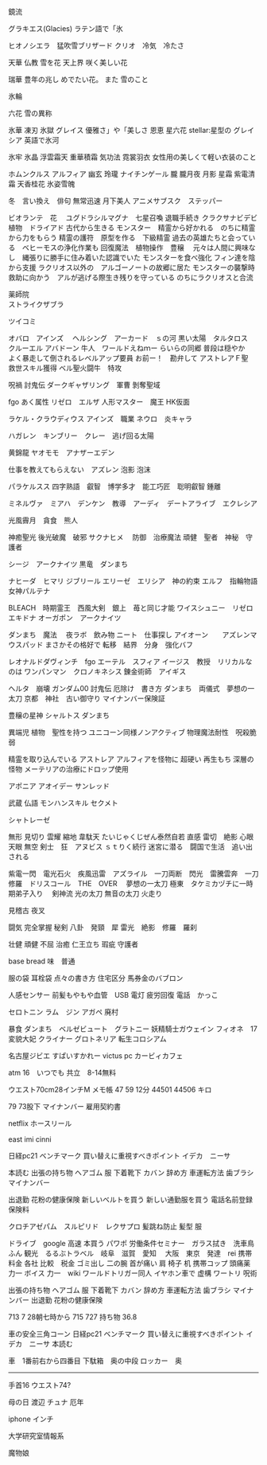 鏡流

グラキエス(Glacies) ラテン語で「氷

ヒオノシエラ　猛吹雪ブリザード
クリオ　冷気　冷たさ

天華
仏教 雪を花 天上界 咲く美しい花

瑞華
豊年の兆し めでたい花。 また 雪のこと

氷輪

六花
雪の異称

氷華
凍刃
氷獄
グレイス
優雅さ」や「美しさ 恩恵
星六花
stellar:星型の
グレイシア 英語で氷河

氷牢
氷晶
浮雲霜天
重華積霜
気功法
霓裳羽衣
女性用の美しくて軽い衣装のこと

ホムンクルス
アルフィア
幽玄
玲瓏
ナイチンゲール
朧
朧月夜
月影
星霜
紫電清霜
天香桂花
氷姿雪魄

冬　言い換え　俳句
無常迅速
月下美人
アニメサブスク　ステッパー


ビオランテ　花　
ユグドラシルマグナ　七星召喚
退職手続き
クラクサナビデビ　植物　ドライアド
古代から生きる
モンスター　精霊から好かれる　のちに精霊から力をもらう
精霊の護符　原型を作る　下級精霊
過去の英雄たちと会っている　ベヒーモスの浄化作業も
回復魔法　植物操作　豊穣　
元々は人間に興味なし　縄張りに勝手に住み着いた認識でいた
モンスターを食べ強化
フィン達を陰から支援
ラクリオス以外の　アルゴーノートの故郷に居た
モンスターの襲撃時救助に向かう　アルが逃げる際生き残りを守っている
のちにラクリオスと合流


薬師院  
ストライクザブラ




ツイコミ

オバロ　アインズ　
ヘルシング　アーカード　ｓの河
黒い太陽　タルタロス　クルーエル
アバドーン
牛人　ワールドえねｍー
らいらの同郷
普段は穏やか　
よく暴走して倒されるレベルアップ要員
お前ー！　勘弁して
アストレアＦ聖　救世スキル獲得
ベル聖火闘牛　特攻

呪禍
討鬼伝
ダークギャザリング　軍曹
剝奪聖域




fgo あく属性
リゼロ　エルザ
人形マスター　魔王
HK仮面

ラケル・クラウディウス
アインズ　職業
ネウロ　炎キャラ

ハガレン　キンブリー　クレー　逃げ回る太陽

黄錦龍
ヤオモモ　アナザーエデン　

仕事を教えてもらえない　アズレン 泡影 泡沫

パラケルスス
四字熟語　叡智　博学多才　能工巧匠　聡明叡智
鍾離

ミネルヴァ　ミアハ　デンケン　教導　アーディ　デートアライブ　エクレシア

光風霽月　貪食　熊人　


神癒聖光
後光破魔　破邪
サクナヒメ　
防御　治療魔法
頑健　聖者　神秘　守護者

シージ　アークナイツ
黒竜　ダンまち　

ナヒーダ　ヒマリ
ジブリール
エリーゼ　エリシア　神の約束
エルフ　指輪物語
女神パルテナ

BLEACH　時期霊王　西風大剣　銀上　苺と同じ才能
ワイスシュニー　リゼロエキドナ
オーガポン　アークナイツ

ダンまち　魔法　
夜ラボ　飲み物
ニート　仕事探し
アイオーン　　アズレンマウスパッド
まさかその格好で
転移　結界　分身　強化バフ

レオナルドダヴィンチ　fgo
エーテル　スフィア
イージス　教授　リリカルなのは
ワンパンマン　クロノキネシス
錬金術師　アイギス


ヘルタ　崩壊
ガンダム00
討鬼伝
厄除け　書き方
ダンまち　両儀式　夢想の一太刀
京都　神社　古い御守り
マイナンバー保険証

豊穣の星神
シャルトス
ダンまち

異端児
植物　聖性を持つ
ユニコーン同様ノンアクティブ
物理魔法耐性　呪殺脆弱

精霊を取り込んでいる
アストレア
アルフィアを怪物に
超硬い
再生もち
深層の怪物
メーテリアの治療にドロップ使用

アポニア
アオイデー
サンレッド


武蔵
仏語
モンハンスキル
セクメト

シャトレーゼ

無形
見切り
雲耀
縮地
韋駄天
たいじゃくじぜん泰然自若
直感
雷切　絶影
心眼
天眼
無空
剣士　狂　アヌビス
ｓｔりく続行
迷宮に潜る　闘国で生活　追い出される

紫電一閃　電光石火　疾風迅雷　アズライル　一刀両断　閃光　雷騰雲奔　一刀修羅　ドリスコール　THE　OVER　
夢想の一太刀
極東　タケミカヅチに一時期弟子入り　
剣神流
光の太刀
無音の太刀
火走り　

見稽古
夜叉

闘気
完全掌握
秘剣
八卦　発頸　犀
雷光　絶影　修羅　羅刹


壮健
頑健
不屈
治癒
仁王立ち
瑕疵
守護者

base bread 味　普通

服の袋
耳栓袋
点々の書き方
住宅区分
馬券金のバブロン

人感センサー
前髪もやもや血管　USB
電灯
疲労回復
電話　かっこ



セロトニン
ラム　ジン
アガペ
廃村

暴食
ダンまち　ベルゼビュート　グラトニー
妖精騎士ガウェイン
フィオネ　17
変貌大妃
クライナー
グロトネリア
転生コロシアム


名古屋ジビエ
すぱいすかれー
victus pc
カービィカフェ


atm
16　いつでも
共立　8-14無料

ウエスト70cm28インチM
メモ帳
47  59 12分
44501 44506 キロ

79 73股下
マイナンバー
雇用契約書


netflix
ホースリール

east imi
cinni

日経pc21 ベンチマーク
買い替えに重視すべきポイント
イデカ　ニーサ

本読む
出張の持ち物
ヘアゴム
服
下着靴下
カバン
辞め方
車運転方法
歯ブラシ
マイナンバー

出退勤
花粉の健康保険
新しいベルトを買う
新しい通勤服を買う
電話名前登録
保険料

クロチアゼパム　スルピリド　レクサプロ
髪跳ね防止 髪型 服 


ドライブ　google 高速 本買う パワポ
労働条件セミナー　ガラス拭き　洗車鳥ふん
観光　るるぶトラベル　岐阜　滋賀　愛知
　大阪　東京　発達　rei
携帯料金 各社 比較　税金 ゴミ出し 二の腕
  首が痛い 肩 椅子 机 携帯コップ 頭痛薬
力一 ボイス 力一　wiki
ワールドトリガー同人
イヤホン車で 虚構 ワートリ 呪術

出張の持ち物
ヘアゴム
服
下着靴下
カバン
辞め方
車運転方法
歯ブラシ
マイナンバー
出退勤
花粉の健康保険

713
7 28朝七時から
715
727
持ち物
36.8

車の安全三角コーン
日経pc21 ベンチマーク
買い替えに重視すべきポイント
イデカ　ニーサ
本読む

車　1番前右から四番目
下駄箱　奥の中段
ロッカー　奥


-----------------------------


手首16
ウエスト74?


母の日
渡辺
チュナ
厄年


iphone インチ

大学研究室情報系

魔物娘
